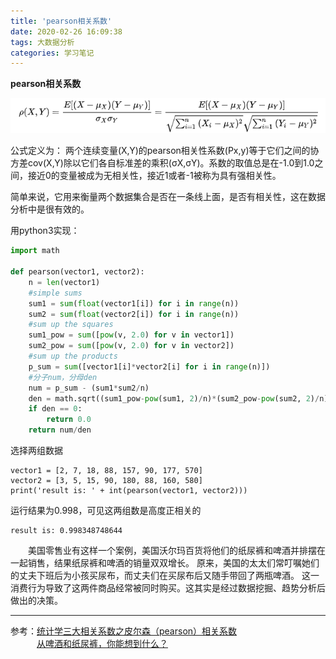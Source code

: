 ```yaml
---
title: 'pearson相关系数'
date: 2020-02-26 16:09:38
tags: 大数据分析
categories: 学习笔记
---
```

**pearson相关系数**

![avatar](../picture/pearson公式.png)

公式定义为： 两个连续变量(X,Y)的pearson相关性系数(Px,y)等于它们之间的协方差cov(X,Y)除以它们各自标准差的乘积(σX,σY)。系数的取值总是在-1.0到1.0之间，接近0的变量被成为无相关性，接近1或者-1被称为具有强相关性。

简单来说，它用来衡量两个数据集合是否在一条线上面，是否有相关性，这在数据分析中是很有效的。

用python3实现：

```python
import math

def pearson(vector1, vector2):
    n = len(vector1)
    #simple sums
    sum1 = sum(float(vector1[i]) for i in range(n))
    sum2 = sum(float(vector2[i]) for i in range(n))
    #sum up the squares
    sum1_pow = sum([pow(v, 2.0) for v in vector1])
    sum2_pow = sum([pow(v, 2.0) for v in vector2])
    #sum up the products
    p_sum = sum([vector1[i]*vector2[i] for i in range(n)])
    #分子num，分母den
    num = p_sum - (sum1*sum2/n)
    den = math.sqrt((sum1_pow-pow(sum1, 2)/n)*(sum2_pow-pow(sum2, 2)/n))
    if den == 0:
        return 0.0
    return num/den
```
选择两组数据
```
vector1 = [2, 7, 18, 88, 157, 90, 177, 570]
vector2 = [3, 5, 15, 90, 180, 88, 160, 580]
print('result is: ' + int(pearson(vector1, vector2)))
```
运行结果为0.998，可见这两组数是高度正相关的
```
result is: 0.998348748644
```

&emsp;&emsp;美国零售业有这样一个案例，美国沃尔玛百货将他们的纸尿裤和啤酒并排摆在一起销售，结果纸尿裤和啤酒的销量双双增长。
原来，美国的太太们常叮嘱她们的丈夫下班后为小孩买尿布，而丈夫们在买尿布后又随手带回了两瓶啤酒。
这一消费行为导致了这两件商品经常被同时购买。这其实是经过数据挖掘、趋势分析后做出的决策。

******
参考：[统计学三大相关系数之皮尔森（pearson）相关系数](https://blog.csdn.net/AlexMerer/article/details/74908435)  
&emsp;&emsp;&emsp;[从啤酒和纸尿裤，你能想到什么？](https://www.jianshu.com/p/a8349052a2a0)